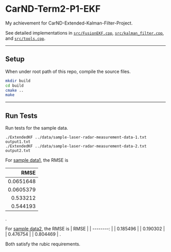 # CarND-Term2-P1-EKF

My achievement for CarND-Extended-Kalman-Filter-Project.

See detailed implementations in [`src/FusionEKF.cpp`](src/FusionEKF.cpp), [`src/kalman_filter.cpp`](src/kalman_filter.cpp), and [`src/tools.cpp`](src/tools.cpp).

---
## Setup

When under root path of this repo, compile the source files.
```bash
mkdir build
cd build
cmake ..
make
```

---
## Run Tests

Run tests for the sample data.
```
./ExtendedKF ../data/sample-laser-radar-measurement-data-1.txt output1.txt
./ExtendedKF ../data/sample-laser-radar-measurement-data-2.txt output2.txt
```

For [sample data1](data/sample-laser-radar-measurement-data-1.txt), the RMSE is

| RMSE      |
| --------: |
| 0.0651648 |
| 0.0605379 |
| 0.533212  |
| 0.544193  |
.

For [sample data2](data/sample-laser-radar-measurement-data-2.txt), the RMSE is
| RMSE      |
| --------: |
| 0.185496  |
| 0.190302  |
| 0.476754  |
| 0.804469  |
.

Both satisfy the rubic requirements.
